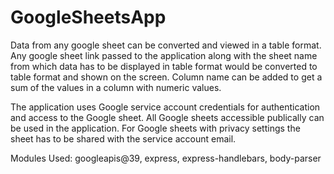# GoogleSheetsApp
Data from any google sheet can be converted and viewed in a table format.
Any google sheet link passed to the application along with the sheet name from which data has to be displayed in table format would be converted to table format and shown on the screen.
Column name can be added to get a sum of the values in a column with numeric values.

The application uses Google service account credentials for authentication and access to the Google sheet.
All Google sheets accessible publically can be used in the application.
For Google sheets with privacy settings the sheet has to be shared with the service account email.

Modules Used: googleapis@39, express, express-handlebars, body-parser

